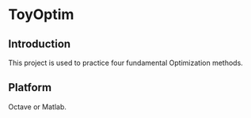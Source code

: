 ToyOptim
===

Introduction
--
This project is used to practice four fundamental Optimization methods.

Platform
---
Octave or Matlab.
